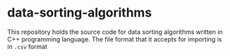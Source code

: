# data-sorting-algorithms
This repository holds the source code for data sorting algorithms written in C++ programming language. The file format that it accepts for importing is in `.csv` format
